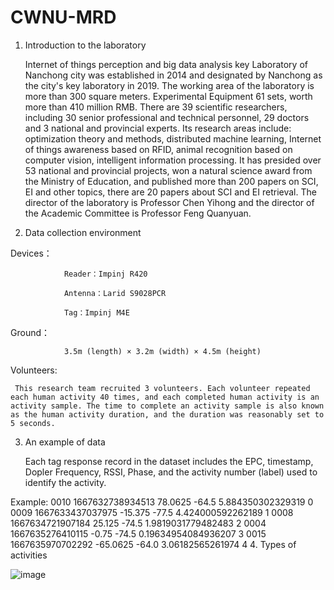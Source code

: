 # CWNU-MRD
1. Introduction to the laboratory

     Internet of things perception and big data analysis key Laboratory of Nanchong city was established in 2014 and designated by Nanchong as the city's key laboratory in 2019. The working area of the laboratory is more than 300 square meters. Experimental Equipment 61 sets, worth more than 410 million RMB. There are 39 scientific researchers, including 30 senior professional and technical personnel, 29 doctors and 3 national and provincial experts. Its research areas include: optimization theory and methods, distributed machine learning, Internet of things awareness based on RFID, animal recognition based on computer vision, intelligent information processing. It has presided over 53 national and provincial projects, won a natural science award from the Ministry of Education, and published more than 200 papers on SCI, EI and other topics, there are 20 papers about SCI and EI retrieval. The director of the laboratory is Professor Chen Yihong and the director of the Academic Committee is Professor Feng Quanyuan.

2. Data collection environment

Devices：

                Reader：Impinj R420

                Antenna：Larid S9028PCR

                Tag：Impinj M4E

Ground：

                3.5m (length) × 3.2m (width) × 4.5m (height)

Volunteers:

     This research team recruited 3 volunteers. Each volunteer repeated each human activity 40 times, and each completed human activity is an activity sample. The time to complete an activity sample is also known as the human activity duration, and the duration was reasonably set to 5 seconds.

3. An example of data

     Each tag response record in the dataset includes the EPC, timestamp, Dopler Frequency, RSSI, Phase, and the activity number (label) used to identify the activity.

Example:
                0010 1667632738934513 78.0625 -64.5 5.884350302329319 0
                0009 1667633437037975 -15.375 -77.5 4.424000592262189 1
                0008 1667634721907184 25.125 -74.5 1.9819031779482483 2
                0004 1667635276410115 -0.75 -74.5 0.19634954084936207 3
                0015 1667635970702292 -65.0625 -64.0 3.06182565261974 4
4. Types of activities

![image](https://user-images.githubusercontent.com/127716457/224982767-7cf0b70c-e20d-4267-ac29-178608c8f3f2.png)

